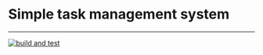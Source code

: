 # Simple task management system

***

[![build and test](https://github.com/agsamkin/simple-task-management-system/actions/workflows/build.yml/badge.svg)](https://github.com/agsamkin/simple-task-management-system/actions/workflows/build.yml)